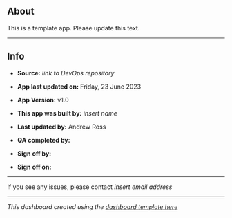 
<!--
The about.md file is automatically generated using Quarto.
The automation was put in place to ensure that the latest update information is available.
To see the code that creates this markdown, see the about.Qmd file.
-->

## About

This is a template app. Please update this text.

------------------------------------------------------------------------

## Info

- **Source:** *link to DevOps repository*

- **App last updated on:** Friday, 23 June 2023

- **App Version:** v1.0

- **This app was built by:** *insert name*

- **Last updated by:** Andrew Ross

- **QA completed by:**

- **Sign off by:**

- **Sign off on:**

------------------------------------------------------------------------

If you see any issues, please contact *insert email address*

------------------------------------------------------------------------

*This dashboard created using the [dashboard template
here](https://github.com/Random483/template-dashboard)*
